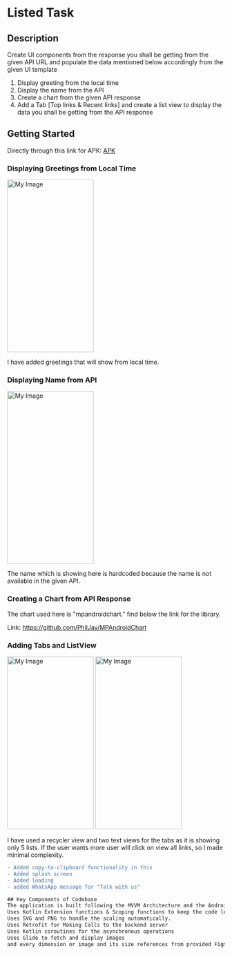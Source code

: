 # Listed Task

## Description

Create UI components from the response you shall be getting from the given API URL and populate the
data mentioned below accordingly from the given UI template
1) Display greeting from the local time
2) Display the name from the API
3) Create a chart from the given API response
4) Add a Tab [Top links & Recent links] and create a list view to display the data you shall be
getting from the API response

## Getting Started
Directly through this link for APK: [APK](https://github.com/kiran18995/Github_Search/releases)

### Displaying Greetings from Local Time
<img src="https://github.com/kiran18995/listed_task/assets/48232762/7fe6394b-0153-4dea-8eb5-f884115697cc" alt="My Image" width="200" height="400">

I have added greetings that will show from local time.

### Displaying Name from API
<img src="https://github.com/kiran18995/listed_task/assets/48232762/7fe6394b-0153-4dea-8eb5-f884115697cc" alt="My Image" width="200" height="400">

The name which is showing here is hardcoded because the name is not available in the given API.

### Creating a Chart from API Response

The chart used here is "mpandroidchart." find below the link for the library.

Link: https://github.com/PhilJay/MPAndroidChart

### Adding Tabs and ListView
<img src="https://github.com/kiran18995/listed_task/assets/48232762/3a16c1bd-04d3-4b1c-b295-c0c0b369c9f6" alt="My Image" width="200" height="400">
<img src="https://github.com/kiran18995/listed_task/assets/48232762/63efb34f-17a4-40f6-95bd-b49197162bc0" alt="My Image" width="200" height="400">

I have used a recycler view and two text views for the tabs as it is showing only 5 lists. If the user wants more user will click on view all links, so I made minimal complexity.
```diff
- Added copy-to-clipboard functionality in this
- Added splash screen
- Added loading
- added WhatsApp message for "Talk with us"

## Key Components of Codebase
The application is built following the MVVM Architecture and the Android Jetpack components in consideration.
Uses Kotlin Extension functions & Scoping functions to keep the code legible, clean, and null safe and make the codebase follow the separation of concerns.
Uses SVG and PNG to handle the scaling automatically.
Uses Retrofit for Making Calls to the backend server
Uses Kotlin coroutines for the asynchronous operations
Uses Glide to fetch and display images
and every dimension or image and its size references from provided Figma file only.
